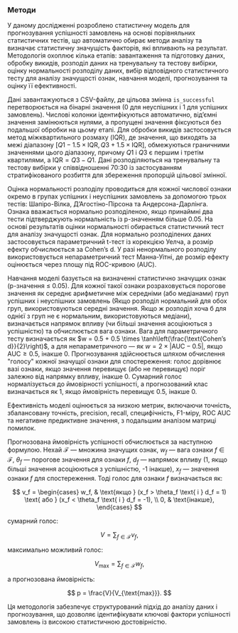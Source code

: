 ### Методи

У даному дослідженні розроблено статистичну модель для прогнозування успішності замовлень на основі порівняльних статистичних тестів, що автоматично обирає методи аналізу та визначає статистичну значущість факторів, які впливають на результат. Методологія охоплює кілька етапів: завантаження та підготовку даних, обробку викидів, розподіл даних на тренувальну та тестову вибірки, оцінку нормальності розподілу даних, вибір відповідного статистичного тесту для аналізу значущості ознак, навчання моделі, прогнозування та оцінку її ефективності.

Дані завантажуються з CSV-файлу, де цільова змінна `is_successful` перетворюється на бінарні значення (0 для неуспішних і 1 для успішних замовлень). Числові колонки ідентифікуються автоматично, від’ємні значення замінюються нулями, а пропущені значення фіксуються без подальшої обробки на цьому етапі. Для обробки викидів застосовується метод міжквартильного розмаху (IQR), де значення, що виходять за межі діапазону $[Q1 - 1.5 \times \text{IQR}, Q3 + 1.5 \times \text{IQR}]$, обмежуються граничними значеннями цього діапазону, причому $Q1$ і $Q3$ є першим і третім квартилями, а $\text{IQR} = Q3 - Q1$. Дані розподіляються на тренувальну та тестову вибірки у співвідношенні 70:30 із застосуванням стратифікованого розбиття для збереження пропорцій цільової змінної.

Оцінка нормальності розподілу проводиться для кожної числової ознаки окремо в групах успішних і неуспішних замовлень за допомогою трьох тестів: Шапіро-Вілка, Д’Агостіно-Пірсона та Андерсона-Дарлінга. Ознака вважається нормально розподіленою, якщо принаймні два тести підтверджують нормальність із p-значенням більше 0.05. На основі результатів оцінки нормальності обирається статистичний тест для аналізу значущості ознак. Для нормально розподілених даних застосовується параметричний t-тест із корекцією Уелча, а розмір ефекту обчислюється за Cohen’s d. У разі ненормального розподілу використовується непараметричний тест Манна-Уітні, де розмір ефекту оцінюється через площу під ROC-кривою (AUC).

Навчання моделі базується на визначенні статистично значущих ознак (p-значення ≤ 0.05). Для кожної такої ознаки розраховується порогове значення як середнє арифметичне між середніми (або медіанами) груп успішних і неуспішних замовлень (Якщо розподіл нормальний для обох груп, використовуються середні значення. Якщо ж розподіл хоча б для однієї з груп не є нормальним, використовуються медіани), визначається напрямок впливу (чи більші значення асоціюються з успішністю) та обчислюється вага ознаки. Вага для параметричного тесту визначається як $w = 0.5 + 0.5 \times \tanh\left(\frac{\text{Cohen’s d}}{2}\right)$, а для непараметричного — як $w = 2 \times |\text{AUC} - 0.5|$, якщо $\text{AUC} \geq 0.5$, інакше 0. Прогнозування здійснюється шляхом обчислення "голосу" кожної значущої ознаки для спостереження: голос дорівнює вазі ознаки, якщо значення перевищує (або не перевищує) поріг залежно від напрямку впливу, інакше 0. Сумарний голос нормалізується до ймовірності успішності, а прогнозований клас визначається як 1, якщо ймовірність перевищує 0.5, інакше 0.

Ефективність моделі оцінюється за низкою метрик, включаючи точність, збалансовану точність, precision, recall, специфічність, F1-міру, ROC AUC та негативне предиктивне значення, з подальшим аналізом матриці помилок.

Прогнозована ймовірність успішності обчислюється за наступною формулою. Нехай $\mathcal{F}$ — множина значущих ознак, $w_f$ — вага ознаки $f \in \mathcal{F}$, $\theta_f$ — порогове значення для ознаки $f$, $d_f$ — напрямок впливу (1, якщо більші значення асоціюються з успішністю, -1 інакше), $x_f$ — значення ознаки $f$ для спостереження. Тоді голос для ознаки $f$ визначається як:

$$
v_f = 
\begin{cases}
w_f, & \text{якщо } (x_f > \theta_f \text{ і } d_f = 1) \text{ або } (x_f < \theta_f \text{ і } d_f = -1), \\
0, & \text{інакше},
\end{cases}
$$

сумарний голос:

$$
V = \sum_{f \in \mathcal{F}} v_f,
$$

максимально можливий голос:

$$
V_{\text{max}} = \sum_{f \in \mathcal{F}} w_f,
$$

а прогнозована ймовірність:

$$
p = \frac{V}{V_{\text{max}}}.
$$

Ця методологія забезпечує структурований підхід до аналізу даних і прогнозування, що дозволяє ідентифікувати ключові фактори успішності замовлень із високою статистичною достовірністю.